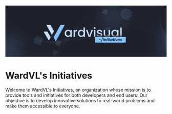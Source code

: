 [![banner](./images/github_org_cover.jpg)](https://github.com/wardvisuals)

# WardVL's Initiatives

Welcome to WardVL's Initiatives, an organization whose mission is to provide tools and initiatives for both developers and end users. Our objective is to develop innovative solutions to real-world problems and make them accessible to everyone.
